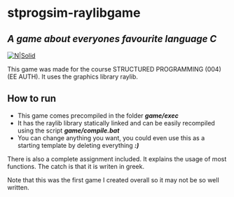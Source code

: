 # stprogsim-raylibgame
## _A game about everyones favourite language **C**_

[![N|Solid](https://upload.wikimedia.org/wikipedia/commons/thumb/f/f4/Raylib_logo.png/110px-Raylib_logo.png)](https://www.raylib.com/)

This game was made for the course STRUCTURED PROGRAMMING (004) (EE AUTH).
It uses the graphics library raylib.

## How to run

- This game comes precompiled in the folder **_game/exec_**
- It has the raylib library statically linked and can be easily recompiled using the script **_game/compile.bat_**
- You can change anything you want, you could even use this as a starting template by deleting everything **_:)_**

There is also a complete assignment included. It explains the usage of most functions. 
The catch is that it is writen in greek.

Note that this was the first game I created overall so it may not be so well written.
